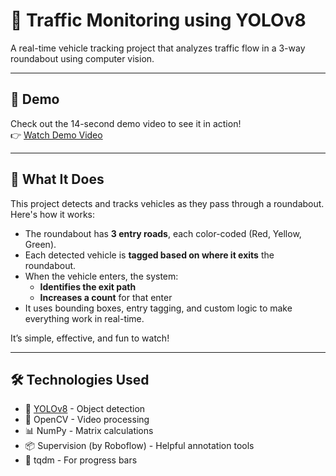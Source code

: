 # 🚦 Traffic Monitoring using YOLOv8
A real-time vehicle tracking project that analyzes traffic flow in a 3-way roundabout using computer vision.

---

## 🎥 Demo

Check out the 14-second demo video to see it in action!  
👉 [Watch Demo Video](./Demo.mp4)

---

## 🧠 What It Does

This project detects and tracks vehicles as they pass through a roundabout. Here's how it works:

- The roundabout has **3 entry roads**, each color-coded (Red, Yellow, Green).
- Each detected vehicle is **tagged based on where it exits** the roundabout.
- When the vehicle enters, the system:
  - **Identifies the exit path**
  - **Increases a count** for that enter
- It uses bounding boxes, entry tagging, and custom logic to make everything work in real-time.

It’s simple, effective, and fun to watch!

---

## 🛠️ Technologies Used

- 🧠 [YOLOv8](https://github.com/ultralytics/ultralytics) - Object detection
- 🎥 OpenCV - Video processing
- 📊 NumPy - Matrix calculations
- 📦 Supervision (by Roboflow) - Helpful annotation tools
- 🔁 tqdm - For progress bars
